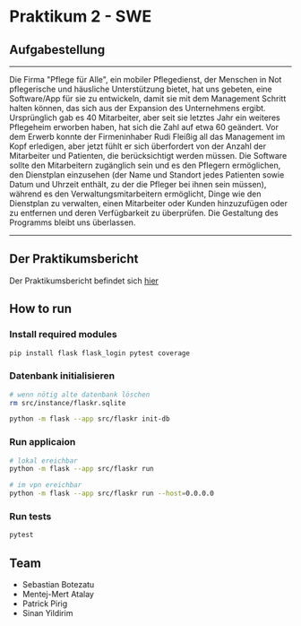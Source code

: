 # Praktikum 2 - SWE

## Aufgabestellung

---
Die Firma "Pflege für Alle", ein mobiler Pflegedienst, der Menschen in Not pflegerische und häusliche
Unterstützung bietet, hat uns gebeten, eine Software/App für sie zu entwickeln, damit sie mit dem
Management Schritt halten können, das sich aus der Expansion des Unternehmens ergibt.
Ursprünglich gab es 40 Mitarbeiter, aber seit sie letztes Jahr ein weiteres Pflegeheim erworben haben, hat sich
die Zahl auf etwa 60 geändert. Vor dem Erwerb konnte der Firmeninhaber Rudi Fleißig all das Management im
Kopf erledigen, aber jetzt fühlt er sich überfordert von der Anzahl der Mitarbeiter und Patienten, die
berücksichtigt werden müssen.
Die Software sollte den Mitarbeitern zugänglich sein und es den Pflegern ermöglichen, den Dienstplan
einzusehen (der Name und Standort jedes Patienten sowie Datum und Uhrzeit enthält, zu der die Pfleger bei
ihnen sein müssen), während es den Verwaltungsmitarbeitern ermöglicht, Dinge wie den Dienstplan zu
verwalten, einen Mitarbeiter oder Kunden hinzuzufügen oder zu entfernen und deren Verfügbarkeit zu
überprüfen.
Die Gestaltung des Programms bleibt uns überlassen.

---

## Der Praktikumsbericht

Der Praktikumsbericht befindet sich [hier](./Pflegeplaner.md)

## How to run

### Install required modules
```sh
pip install flask flask_login pytest coverage
```

### Datenbank initialisieren
```sh
# wenn nötig alte datenbank löschen
rm src/instance/flaskr.sqlite

python -m flask --app src/flaskr init-db
```

### Run applicaion
```sh
# lokal ereichbar
python -m flask --app src/flaskr run

# im vpn ereichbar
python -m flask --app src/flaskr run --host=0.0.0.0
```

### Run tests
```sh
pytest
```

## Team

- Sebastian Botezatu
- Mentej-Mert Atalay
- Patrick Pirig
- Sinan Yildirim
